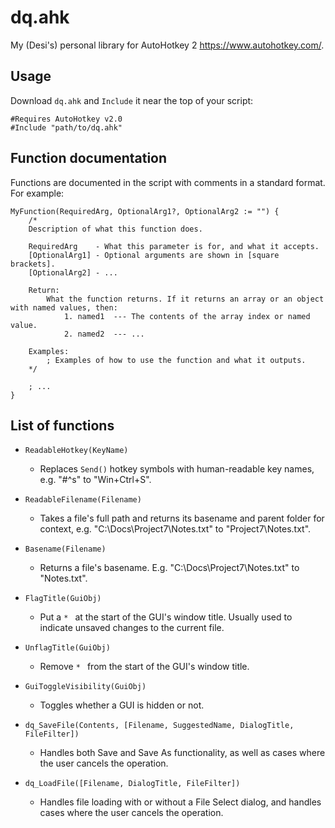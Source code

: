 # dq.ahk

My (Desi's) personal library for AutoHotkey 2 <https://www.autohotkey.com/>.



## Usage

Download `dq.ahk` and `Include` it near the top of your script:

```
#Requires AutoHotkey v2.0
#Include "path/to/dq.ahk"
```



## Function documentation

Functions are documented in the script with comments in a standard format. For example:

```
MyFunction(RequiredArg, OptionalArg1?, OptionalArg2 := "") {
    /*
    Description of what this function does.
    
    RequiredArg    - What this parameter is for, and what it accepts.
    [OptionalArg1] - Optional arguments are shown in [square brackets].
    [OptionalArg2] - ...
    
    Return: 
        What the function returns. If it returns an array or an object with named values, then:
            1. named1  --- The contents of the array index or named value.
            2. named2  --- ...
    
    Examples:
        ; Examples of how to use the function and what it outputs.
    */

    ; ...
}
```


## List of functions

- `ReadableHotkey(KeyName)`
    - Replaces `Send()` hotkey symbols with human-readable key names, e.g. "#^s" to "Win+Ctrl+S".

- `ReadableFilename(Filename)`
    - Takes a file's full path and returns its basename and parent folder for context, e.g. "C:\Docs\Project7\Notes.txt" to "Project7\Notes.txt".

- `Basename(Filename)`
    - Returns a file's basename. E.g. "C:\Docs\Project7\Notes.txt" to "Notes.txt".

- `FlagTitle(GuiObj)`
    - Put a `* ` at the start of the GUI's window title. Usually used to indicate unsaved changes to the current file.

- `UnflagTitle(GuiObj)`
    - Remove `* ` from the start of the GUI's window title.

- `GuiToggleVisibility(GuiObj)`
    - Toggles whether a GUI is hidden or not.

- `dq_SaveFile(Contents, [Filename, SuggestedName, DialogTitle, FileFilter])`
    - Handles both Save and Save As functionality, as well as cases where the user cancels the operation.

- `dq_LoadFile([Filename, DialogTitle, FileFilter])`
    - Handles file loading with or without a File Select dialog, and handles cases where the user cancels the operation.

